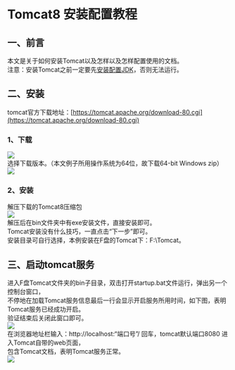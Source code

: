 # Tomcat8 安装配置教程
## 一、前言
本文是关于如何安装Tomcat以及怎样以及怎样配置使用的文档。  
注意：安装Tomcat之前一定要先[安装配置JDK](java/07jdk安装 "JDK安装配置")，否则无法运行。
## 二、安装
tomcat官方下载地址：[https://tomcat.apache.org/download-80.cgi](https://tomcat.apache.org/download-80.cgi)   
### 1、下载
![](https://cdn.jsdelivr.net/gh/csvf/imagehost/imgs/20210303152626.png)  
选择下载版本。（本文例子所用操作系统为64位，故下载64-bit Windows zip）  
![](https://cdn.jsdelivr.net/gh/csvf/imagehost/imgs/20210303153334.png)  
### 2、安装
解压下载的Tomcat8压缩包  
![](https://cdn.jsdelivr.net/gh/csvf/imagehost/imgs/20210303153542.png)  
解压后在bin文件夹中有exe安装文件，直接安装即可。  
Tomcat安装没有什么技巧，一直点击“下一步”即可。  
安装目录可自行选择，本例安装在F盘的Tomcat下：F:\Tomcat。  
## 三、启动tomcat服务
进入F盘Tomcat文件夹的bin子目录，双击打开startup.bat文件运行，弹出另一个控制台窗口，   
不停地在加载Tomcat服务信息最后一行会显示开启服务所用时间，如下图，表明Tomcat服务已经成功开启。  
验证结束后关闭此窗口即可。  
![](https://cdn.jsdelivr.net/gh/csvf/imagehost/imgs/20210303153810.png)  
在浏览器地址栏输入：http://localhost:“端口号”/  回车，tomcat默认端口8080  进入Tomcat自带的web页面，  
包含Tomcat文档，表明Tomcat服务正常。  
![](https://cdn.jsdelivr.net/gh/csvf/imagehost/imgs/20210303153842.png)  


